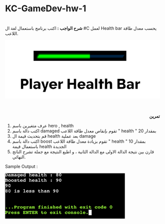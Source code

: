 # KC-GameDev-hw-1

# <p dir="rtl">
<strong>شرح الواجب : </strong>اكتب برنامج باستعمال لغة ال #C لعمل Health bar يحسب معدل طاقة اللاعب.</p>
</p>



<p align="center">

<img src="/folder/player%20health%20bar.png">
 
</p>

<p dir="rtl">
 <br/><p dir="rtl">
<strong>تمرين</strong></p>


1. عرف متغيرين باسم hero , health 
2.  اكتب دالة باسم damaged تقوم بإنقاص معدل طاقة اللاعب " health " بمقدار  20
3. قم بتحديث قيمة ال health بعد عملية damage
4. اكتب دالة باسم boost تقوم بزيادة معدل طاقة اللاعب " health " بمقدار  10 باستعمال قيمة health الجديدة
5. قارن بين نتيجة الدالة الاولى مع الدالة الثانية ، و اطبع النتيجة مع جملة تشرح الناتج النهائي.

Sample Output : 

</p>

<img src="/folder/sample%20output.png">


